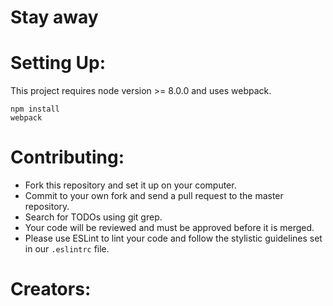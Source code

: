 # Stay away

# Setting Up:
  This project requires node version >= 8.0.0 and uses webpack.
  ```
  npm install
  webpack
  ```

# Contributing:
  - Fork this repository and set it up on your computer.
  - Commit to your own fork and send a pull request to the master repository.
  - Search for TODOs using git grep.
  - Your code will be reviewed and must be approved before it is merged.
  - Please use ESLint to lint your code and follow the stylistic guidelines
    set in our `.eslintrc` file.

# Creators:

